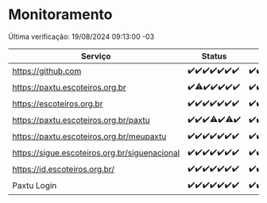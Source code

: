 # Monitoramento

Última verificação: 19/08/2024 09:13:00 -03

|Serviço|Status|Últimas 24h|
|---|---|---|
|https://github.com|<span title="2024-08-12: OK=23">✔️</span><span title="2024-08-13: OK=23">✔️</span><span title="2024-08-14: OK=23">✔️</span><span title="2024-08-15: OK=24">✔️</span><span title="2024-08-16: OK=24">✔️</span><span title="2024-08-17: OK=24">✔️</span><span title="2024-08-18: OK=11">✔️</span>|<span title="18/08/2024 09:13:00 -03 : 200">✔️</span><span title="18/08/2024 10:09:00 -03 : 200">✔️</span><span title="18/08/2024 11:07:00 -03 : 200">✔️</span><span title="18/08/2024 12:06:00 -03 : 200">✔️</span><span title="18/08/2024 13:07:00 -03 : 200">✔️</span><span title="18/08/2024 14:04:00 -03 : 200">✔️</span><span title="18/08/2024 15:08:00 -03 : 200">✔️</span><span title="18/08/2024 16:05:00 -03 : 200">✔️</span><span title="18/08/2024 17:07:00 -03 : 200">✔️</span><span title="18/08/2024 18:05:00 -03 : 200">✔️</span><span title="18/08/2024 19:07:00 -03 : 200">✔️</span><span title="18/08/2024 20:07:00 -03 : 200">✔️</span><span title="18/08/2024 21:36:00 -03 : 200">✔️</span><span title="18/08/2024 23:01:00 -03 : 200">✔️</span><span title="19/08/2024 00:08:00 -03 : 200">✔️</span><span title="19/08/2024 01:09:00 -03 : 200">✔️</span><span title="19/08/2024 02:07:00 -03 : 200">✔️</span><span title="19/08/2024 03:11:00 -03 : 200">✔️</span><span title="19/08/2024 04:09:00 -03 : 200">✔️</span><span title="19/08/2024 05:10:00 -03 : 200">✔️</span><span title="19/08/2024 06:08:00 -03 : 200">✔️</span><span title="19/08/2024 07:09:00 -03 : 200">✔️</span><span title="19/08/2024 08:06:00 -03 : 200">✔️</span><span title="19/08/2024 09:13:00 -03 : 200">✔️</span>|
|https://paxtu.escoteiros.org.br|<span title="2024-08-12: OK=23">✔️</span><span title="2024-08-13: OK=22, Falhas=1">⚠️</span><span title="2024-08-14: OK=23">✔️</span><span title="2024-08-15: OK=24">✔️</span><span title="2024-08-16: OK=24">✔️</span><span title="2024-08-17: OK=24">✔️</span><span title="2024-08-18: OK=11">✔️</span>|<span title="18/08/2024 09:13:00 -03 : 200">✔️</span><span title="18/08/2024 10:09:00 -03 : 200">✔️</span><span title="18/08/2024 11:07:00 -03 : 200">✔️</span><span title="18/08/2024 12:06:00 -03 : 200">✔️</span><span title="18/08/2024 13:07:00 -03 : 200">✔️</span><span title="18/08/2024 14:04:00 -03 : 200">✔️</span><span title="18/08/2024 15:08:00 -03 : 200">✔️</span><span title="18/08/2024 16:05:00 -03 : 200">✔️</span><span title="18/08/2024 17:07:00 -03 : 200">✔️</span><span title="18/08/2024 18:05:00 -03 : 200">✔️</span><span title="18/08/2024 19:07:00 -03 : 200">✔️</span><span title="18/08/2024 20:07:00 -03 : 200">✔️</span><span title="18/08/2024 21:36:00 -03 : 200">✔️</span><span title="18/08/2024 23:01:00 -03 : 200">✔️</span><span title="19/08/2024 00:08:00 -03 : 200">✔️</span><span title="19/08/2024 01:09:00 -03 : 200">✔️</span><span title="19/08/2024 02:07:00 -03 : 200">✔️</span><span title="19/08/2024 03:11:00 -03 : 200">✔️</span><span title="19/08/2024 04:09:00 -03 : 200">✔️</span><span title="19/08/2024 05:10:00 -03 : 200">✔️</span><span title="19/08/2024 06:08:00 -03 : 200">✔️</span><span title="19/08/2024 07:09:00 -03 : 200">✔️</span><span title="19/08/2024 08:06:00 -03 : 200">✔️</span><span title="19/08/2024 09:13:00 -03 : 200">✔️</span>|
|https://escoteiros.org.br|<span title="2024-08-12: OK=23">✔️</span><span title="2024-08-13: OK=23">✔️</span><span title="2024-08-14: OK=23">✔️</span><span title="2024-08-15: OK=24">✔️</span><span title="2024-08-16: OK=24">✔️</span><span title="2024-08-17: OK=24">✔️</span><span title="2024-08-18: OK=11">✔️</span>|<span title="18/08/2024 09:13:00 -03 : 200">✔️</span><span title="18/08/2024 10:09:00 -03 : 200">✔️</span><span title="18/08/2024 11:07:00 -03 : 200">✔️</span><span title="18/08/2024 12:06:00 -03 : 200">✔️</span><span title="18/08/2024 13:07:00 -03 : 200">✔️</span><span title="18/08/2024 14:04:00 -03 : 200">✔️</span><span title="18/08/2024 15:08:00 -03 : 200">✔️</span><span title="18/08/2024 16:05:00 -03 : 200">✔️</span><span title="18/08/2024 17:07:00 -03 : 200">✔️</span><span title="18/08/2024 18:05:00 -03 : 200">✔️</span><span title="18/08/2024 19:07:00 -03 : 200">✔️</span><span title="18/08/2024 20:07:00 -03 : 200">✔️</span><span title="18/08/2024 21:36:00 -03 : 200">✔️</span><span title="18/08/2024 23:01:00 -03 : 200">✔️</span><span title="19/08/2024 00:08:00 -03 : 200">✔️</span><span title="19/08/2024 01:09:00 -03 : 200">✔️</span><span title="19/08/2024 02:07:00 -03 : 200">✔️</span><span title="19/08/2024 03:11:00 -03 : 200">✔️</span><span title="19/08/2024 04:09:00 -03 : 200">✔️</span><span title="19/08/2024 05:10:00 -03 : 200">✔️</span><span title="19/08/2024 06:08:00 -03 : 200">✔️</span><span title="19/08/2024 07:09:00 -03 : 200">✔️</span><span title="19/08/2024 08:06:00 -03 : 200">✔️</span><span title="19/08/2024 09:13:00 -03 : 200">✔️</span>|
|https://paxtu.escoteiros.org.br/paxtu|<span title="2024-08-12: OK=23">✔️</span><span title="2024-08-13: OK=23">✔️</span><span title="2024-08-14: OK=23">✔️</span><span title="2024-08-15: OK=23, Falhas=1">⚠️</span><span title="2024-08-16: OK=24">✔️</span><span title="2024-08-17: OK=23, Falhas=1">⚠️</span><span title="2024-08-18: OK=11">✔️</span>|<span title="18/08/2024 09:13:00 -03 : 200">✔️</span><span title="18/08/2024 10:09:00 -03 : 200">✔️</span><span title="18/08/2024 11:07:00 -03 : 200">✔️</span><span title="18/08/2024 12:06:00 -03 : 200">✔️</span><span title="18/08/2024 13:07:00 -03 : 200">✔️</span><span title="18/08/2024 14:04:00 -03 : 200">✔️</span><span title="18/08/2024 15:08:00 -03 : 200">✔️</span><span title="18/08/2024 16:05:00 -03 : 200">✔️</span><span title="18/08/2024 17:07:00 -03 : 200">✔️</span><span title="18/08/2024 18:05:00 -03 : 200">✔️</span><span title="18/08/2024 19:07:00 -03 : 200">✔️</span><span title="18/08/2024 20:07:00 -03 : 200">✔️</span><span title="18/08/2024 21:36:00 -03 : 200">✔️</span><span title="18/08/2024 23:01:00 -03 : 200">✔️</span><span title="19/08/2024 00:08:00 -03 : 200">✔️</span><span title="19/08/2024 01:09:00 -03 : 200">✔️</span><span title="19/08/2024 02:07:00 -03 : 200">✔️</span><span title="19/08/2024 03:11:00 -03 : 200">✔️</span><span title="19/08/2024 04:09:00 -03 : 200">✔️</span><span title="19/08/2024 05:11:00 -03 : 200">✔️</span><span title="19/08/2024 06:08:00 -03 : 200">✔️</span><span title="19/08/2024 07:09:00 -03 : 200">✔️</span><span title="19/08/2024 08:06:00 -03 : 200">✔️</span><span title="19/08/2024 09:13:00 -03 : 200">✔️</span>|
|https://paxtu.escoteiros.org.br/meupaxtu|<span title="2024-08-12: OK=23">✔️</span><span title="2024-08-13: OK=23">✔️</span><span title="2024-08-14: OK=23">✔️</span><span title="2024-08-15: OK=24">✔️</span><span title="2024-08-16: OK=24">✔️</span><span title="2024-08-17: OK=24">✔️</span><span title="2024-08-18: OK=11">✔️</span>|<span title="18/08/2024 09:13:00 -03 : 200">✔️</span><span title="18/08/2024 10:09:00 -03 : 200">✔️</span><span title="18/08/2024 11:07:00 -03 : 200">✔️</span><span title="18/08/2024 12:06:00 -03 : 200">✔️</span><span title="18/08/2024 13:07:00 -03 : 200">✔️</span><span title="18/08/2024 14:04:00 -03 : 200">✔️</span><span title="18/08/2024 15:08:00 -03 : 200">✔️</span><span title="18/08/2024 16:05:00 -03 : 200">✔️</span><span title="18/08/2024 17:07:00 -03 : 200">✔️</span><span title="18/08/2024 18:05:00 -03 : 200">✔️</span><span title="18/08/2024 19:07:00 -03 : 200">✔️</span><span title="18/08/2024 20:07:00 -03 : 200">✔️</span><span title="18/08/2024 21:36:00 -03 : 200">✔️</span><span title="18/08/2024 23:01:00 -03 : 200">✔️</span><span title="19/08/2024 00:08:00 -03 : 200">✔️</span><span title="19/08/2024 01:09:00 -03 : 200">✔️</span><span title="19/08/2024 02:07:00 -03 : 200">✔️</span><span title="19/08/2024 03:11:00 -03 : 200">✔️</span><span title="19/08/2024 04:09:00 -03 : 200">✔️</span><span title="19/08/2024 05:11:00 -03 : 200">✔️</span><span title="19/08/2024 06:08:00 -03 : 200">✔️</span><span title="19/08/2024 07:09:00 -03 : 200">✔️</span><span title="19/08/2024 08:06:00 -03 : 200">✔️</span><span title="19/08/2024 09:13:00 -03 : 200">✔️</span>|
|https://sigue.escoteiros.org.br/siguenacional|<span title="2024-08-12: OK=23">✔️</span><span title="2024-08-13: OK=23">✔️</span><span title="2024-08-14: OK=23">✔️</span><span title="2024-08-15: OK=24">✔️</span><span title="2024-08-16: OK=24">✔️</span><span title="2024-08-17: OK=24">✔️</span><span title="2024-08-18: OK=11">✔️</span>|<span title="18/08/2024 09:13:00 -03 : 200">✔️</span><span title="18/08/2024 10:09:00 -03 : 200">✔️</span><span title="18/08/2024 11:07:00 -03 : 200">✔️</span><span title="18/08/2024 12:06:00 -03 : 200">✔️</span><span title="18/08/2024 13:07:00 -03 : 200">✔️</span><span title="18/08/2024 14:04:00 -03 : 200">✔️</span><span title="18/08/2024 15:08:00 -03 : 200">✔️</span><span title="18/08/2024 16:05:00 -03 : 200">✔️</span><span title="18/08/2024 17:07:00 -03 : 200">✔️</span><span title="18/08/2024 18:05:00 -03 : 200">✔️</span><span title="18/08/2024 19:07:00 -03 : 200">✔️</span><span title="18/08/2024 20:07:00 -03 : 200">✔️</span><span title="18/08/2024 21:36:00 -03 : 200">✔️</span><span title="18/08/2024 23:01:00 -03 : 200">✔️</span><span title="19/08/2024 00:08:00 -03 : 200">✔️</span><span title="19/08/2024 01:09:00 -03 : 200">✔️</span><span title="19/08/2024 02:07:00 -03 : 200">✔️</span><span title="19/08/2024 03:11:00 -03 : 200">✔️</span><span title="19/08/2024 04:09:00 -03 : 200">✔️</span><span title="19/08/2024 05:11:00 -03 : 200">✔️</span><span title="19/08/2024 06:08:00 -03 : 200">✔️</span><span title="19/08/2024 07:09:00 -03 : 200">✔️</span><span title="19/08/2024 08:06:00 -03 : 200">✔️</span><span title="19/08/2024 09:13:00 -03 : 200">✔️</span>|
|https://id.escoteiros.org.br/|<span title="2024-08-12: OK=23">✔️</span><span title="2024-08-13: OK=23">✔️</span><span title="2024-08-14: OK=23">✔️</span><span title="2024-08-15: OK=24">✔️</span><span title="2024-08-16: OK=24">✔️</span><span title="2024-08-17: OK=24">✔️</span><span title="2024-08-18: OK=11">✔️</span>|<span title="18/08/2024 09:13:00 -03 : 200">✔️</span><span title="18/08/2024 10:09:00 -03 : 200">✔️</span><span title="18/08/2024 11:07:00 -03 : 200">✔️</span><span title="18/08/2024 12:06:00 -03 : 200">✔️</span><span title="18/08/2024 13:07:00 -03 : 200">✔️</span><span title="18/08/2024 14:04:00 -03 : 200">✔️</span><span title="18/08/2024 15:08:00 -03 : 200">✔️</span><span title="18/08/2024 16:05:00 -03 : 200">✔️</span><span title="18/08/2024 17:07:00 -03 : 200">✔️</span><span title="18/08/2024 18:05:00 -03 : 200">✔️</span><span title="18/08/2024 19:07:00 -03 : 200">✔️</span><span title="18/08/2024 20:07:00 -03 : 200">✔️</span><span title="18/08/2024 21:36:00 -03 : 200">✔️</span><span title="18/08/2024 23:01:00 -03 : 200">✔️</span><span title="19/08/2024 00:08:00 -03 : 200">✔️</span><span title="19/08/2024 01:09:00 -03 : 200">✔️</span><span title="19/08/2024 02:07:00 -03 : 200">✔️</span><span title="19/08/2024 03:11:00 -03 : 200">✔️</span><span title="19/08/2024 04:09:00 -03 : 200">✔️</span><span title="19/08/2024 05:11:00 -03 : 200">✔️</span><span title="19/08/2024 06:08:00 -03 : 200">✔️</span><span title="19/08/2024 07:09:00 -03 : 200">✔️</span><span title="19/08/2024 08:06:00 -03 : 200">✔️</span><span title="19/08/2024 09:13:00 -03 : 200">✔️</span>|
|Paxtu Login|<span title="2024-08-12: OK=23">✔️</span><span title="2024-08-13: OK=23">✔️</span><span title="2024-08-14: OK=23">✔️</span><span title="2024-08-15: OK=24">✔️</span><span title="2024-08-16: OK=24">✔️</span><span title="2024-08-17: OK=24">✔️</span><span title="2024-08-18: OK=11">✔️</span>|<span title="18/08/2024 09:13:00 -03 : 200">✔️</span><span title="18/08/2024 10:09:00 -03 : 200">✔️</span><span title="18/08/2024 11:07:00 -03 : 200">✔️</span><span title="18/08/2024 12:06:00 -03 : 200">✔️</span><span title="18/08/2024 13:07:00 -03 : 200">✔️</span><span title="18/08/2024 14:04:00 -03 : 200">✔️</span><span title="18/08/2024 15:08:00 -03 : 200">✔️</span><span title="18/08/2024 16:05:00 -03 : 200">✔️</span><span title="18/08/2024 17:07:00 -03 : 200">✔️</span><span title="18/08/2024 18:05:00 -03 : 200">✔️</span><span title="18/08/2024 19:07:00 -03 : 200">✔️</span><span title="18/08/2024 20:07:00 -03 : 200">✔️</span><span title="18/08/2024 21:36:00 -03 : 200">✔️</span><span title="18/08/2024 23:01:00 -03 : 200">✔️</span><span title="19/08/2024 00:08:00 -03 : 200">✔️</span><span title="19/08/2024 01:09:00 -03 : 200">✔️</span><span title="19/08/2024 02:07:00 -03 : 200">✔️</span><span title="19/08/2024 03:11:00 -03 : 200">✔️</span><span title="19/08/2024 04:09:00 -03 : 200">✔️</span><span title="19/08/2024 05:11:00 -03 : 200">✔️</span><span title="19/08/2024 06:08:00 -03 : 200">✔️</span><span title="19/08/2024 07:09:00 -03 : 200">✔️</span><span title="19/08/2024 08:06:00 -03 : 200">✔️</span><span title="19/08/2024 09:13:00 -03 : 200">✔️</span>|
